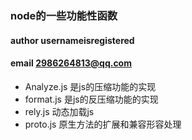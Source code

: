 ### node的一些功能性函数
#### author usernameisregistered
#### email 2986264813@qq.com

+ Analyze.js 是js的压缩功能的实现 
+ format.js 是js的反压缩功能的实现
+ rely.js 动态加载js
+ proto.js 原生方法的扩展和兼容形容处理

